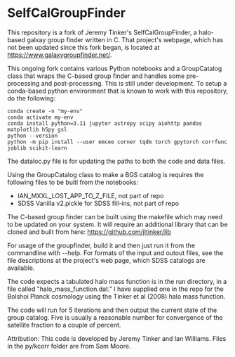 # SelfCalGroupFinder

This repository is a fork of Jeremy Tinker's SelfCalGroupFinder, a halo-based galxay group finder written in C. That project's webpage, which has not been updated since this fork began, is located at https://www.galaxygroupfinder.net/.

This ongoing fork contains various Python notebooks and a GroupCatalog class that wraps the C-based group finder and handles some pre-processing and post-processing. This is still under development. To setup a conda-based python environment that is known to work with this repository, do the following:

```
conda create -n "my-env"
conda activate my-env
conda install python=3.11 jupyter astropy scipy aiohttp pandas matplotlib h5py gsl 
python --version
python -m pip install --user emcee corner tqdm torch gpytorch corrfunc joblib scikit-learn
```

The dataloc.py file is for updating the paths to both the code and data files.

Using the GroupCatalog class to make a BGS catalog is requires the following files to be buitl from the notebooks:
- IAN_MXXL_LOST_APP_TO_Z_FILE, not part of repo
- SDSS Vanilla v2.pickle for SDSS fill-ins, not part of repo

The C-based group finder can be built using the makefile which may need to be updated on your system. It will require an additional library that can be cloned and built from here: https://github.com/jltinker/lib

For usage of the groupfinder, build it and then just run it from the commandline with --help. For formats of the input and outout files, see the file descriptions at the project's web page, which SDSS catalogs are available.

The code expects a tabulated halo mass function is in the run directory, in a file called "halo_mass_function.dat." I have supplied one in the repo for the Bolshoi Planck cosmology using the Tinker et al (2008) halo mass function.

The code will run for 5 iterations and then output the current state of the group catalog. Five is usually a reasonable number for convergence of the satellite fraction to a couple of percent.

Attribution:
This code is developed by Jeremy Tinker and Ian Williams.
Files in the py/kcorr folder are from Sam Moore.   

